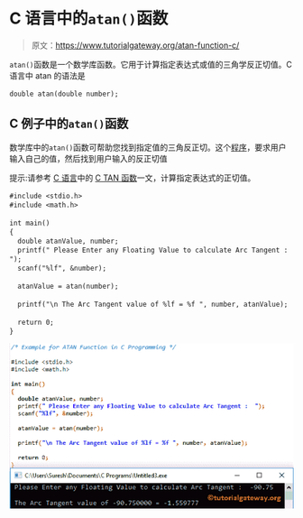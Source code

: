 # C 语言中的`atan()`函数

> 原文：<https://www.tutorialgateway.org/atan-function-c/>

`atan()`函数是一个数学库函数。它用于计算指定表达式或值的三角学反正切值。C 语言中 atan 的语法是

```
double atan(double number);
```

## C 例子中的`atan()`函数

数学库中的`atan()`函数可帮助您找到指定值的三角反正切。这个[程序](https://www.tutorialgateway.org/c-programming-examples/)，要求用户输入自己的值，然后找到用户输入的反正切值

提示:请参考 [C 语言](https://www.tutorialgateway.org/c-programming/)中的 [C TAN 函数](https://www.tutorialgateway.org/tan-function-in-c/)一文，计算指定表达式的正切值。

```
#include <stdio.h>
#include <math.h>

int main()
{
  double atanValue, number;
  printf(" Please Enter any Floating Value to calculate Arc Tangent :  ");
  scanf("%lf", &number);

  atanValue = atan(number);

  printf("\n The Arc Tangent value of %lf = %f ", number, atanValue);

  return 0;
}
```

![ATAN Function in C Programming 1](img/8bab5edb9390d13d108d6d7673ebf248.png)